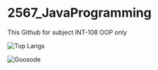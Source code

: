 # 2567_JavaProgramming
This Github for subject INT-108 OOP only


![Top Langs](https://github-readme-stats.vercel.app/api/top-langs/?username=Goosode&hide_progress=true)



<p><img align="center" src="https://github-readme-streak-stats.herokuapp.com/?user=Goosode&" alt="Goosode" /></p>
